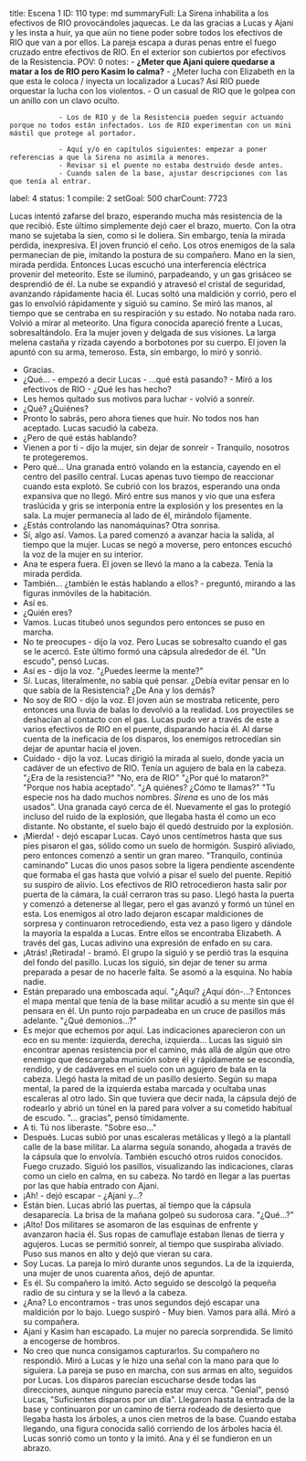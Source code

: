 title:          Escena 1
ID:             110
type:           md
summaryFull:    La Sirena inhabilita a los efectivos de RIO provocándoles jaquecas. Le da las gracias a Lucas y Ajani y les insta a huir, ya que aún no tiene poder sobre todos los efectivos de RIO que van a por ellos. La pareja escapa a duras penas entre el fuego cruzado entre efectivos de RIO. En el exterior son cubiertos por efectivos de la Resistencia.
POV:            0
notes:          - **¿Meter que Ajani quiere quedarse a matar a los de RIO pero Kasim lo calma?**
                - ¿Meter lucha con Elizabeth en la que esta le coloca / inyecta un localizador a Lucas? Así RIO puede orquestar la lucha con los violentos.
                - O un casual de RIO que le golpea con un anillo con un clavo oculto.
                
                - Los de RIO y de la Resistencia pueden seguir actuando porque no todos están infectados. Los de RIO experimentan con un mini mástil que protege al portador.
                
                - Aquí y/o en capítulos siguientes: empezar a poner referencias a que la Sirena no asimila a menores.
                - Revisar si el puente no estaba destruido desde antes.
                - Cuando salen de la base, ajustar descripciones con las que tenía al entrar.
label:          4
status:         1
compile:        2
setGoal:        500
charCount:      7723


Lucas intentó zafarse del brazo, esperando mucha más resistencia de la que recibió. Este último simplemente dejó caer el brazo, muerto.
Con la otra mano se sujetaba la sien, como si le doliera. Sin embargo, tenía la mirada perdida, inexpresiva.
El joven frunció el ceño. Los otros enemigos de la sala permanecían de pie, imitando la postura de su compañero. Mano en la sien, mirada perdida.
Entonces Lucas escuchó una interferencia eléctrica provenir del meteorito. Este se iluminó, parpadeando, y un gas grisáceo se desprendió de él. La nube se expandió y atravesó el cristal de seguridad, avanzando rápidamente hacia él.
Lucas soltó una maldición y corrió, pero el gas lo envolvió rápidamente y siguió su camino.
Se miró las manos, al tiempo que se centraba en su respiración y su estado. No notaba nada raro.
Volvió a mirar al meteorito.
Una figura conocida apareció frente a Lucas, sobresaltándolo.
Era la mujer joven y delgada de sus visiones. La larga melena castaña y rizada cayendo a borbotones por su cuerpo.
El joven la apuntó con su arma, temeroso. Esta, sin embargo, lo miró y sonrió.
- Gracias.
- ¿Qué... - empezó a decir Lucas - ...qué está pasando? - Miró a los efectivos de RIO - ¿Qué les has hecho?
- Les hemos quitado sus motivos para luchar - volvió a sonreír.
- ¿Qué? ¿Quiénes?
- Pronto lo sabrás, pero ahora tienes que huir. No todos nos han aceptado.
Lucas sacudió la cabeza.
- ¿Pero de qué estás hablando?
- Vienen a por ti - dijo la mujer, sin dejar de sonreír - Tranquilo, nosotros te protegeremos.
- Pero qué...
Una granada entró volando en la estancia, cayendo en el centro del pasillo central. Lucas apenas tuvo tiempo de reaccionar cuando esta explotó. Se cubrió con los brazos, esperando una onda expansiva que no llegó.
Miró entre sus manos y vio que una esfera traslúcida y gris se interponía entre la explosión y los presentes en la sala.
La mujer permanecía al lado de él, mirándolo fijamente.
- ¿Estás controlando las nanomáquinas?
Otra sonrisa.
- Sí, algo así. Vamos.
La pared comenzó a avanzar hacia la salida, al tiempo que la mujer.
Lucas se negó a moverse, pero entonces escuchó la voz de la mujer en su interior.
- Ana te espera fuera.
El joven se llevó la mano a la cabeza.
Tenía la mirada perdida.
- También... ¿también le estás hablando a ellos? - preguntó, mirando a las figuras inmóviles de la habitación.
- Así es.
- ¿Quién eres?
- Vamos.
Lucas titubeó unos segundos pero entonces se puso en marcha.
- No te preocupes - dijo la voz.
Pero Lucas se sobresalto cuando el gas se le acercó. Este último formó una cápsula alrededor de él.
"Un escudo", pensó Lucas.
- Así es - dijo la voz.
"¿Puedes leerme la mente?"
- Sí.
Lucas, literalmente, no sabía qué pensar. ¿Debía evitar pensar en lo que sabía de la Resistencia? ¿De Ana y los demás?
- No soy de RIO - dijo la voz.
El joven aún se mostraba reticente, pero entonces una lluvia de balas lo devolvió a la realidad.
Los proyectiles se deshacían al contacto con el gas. Lucas pudo ver a través de este a varios efectivos de RIO en el puente, disparando hacia él. Al darse cuenta de la ineficacia de los disparos, los enemigos retrocedían sin dejar de apuntar hacia el joven.
- Cuidado - dijo la voz.
Lucas dirigió la mirada al suelo, donde yacía un cadáver de un efectivo de RIO. Tenía un agujero de bala en la cabeza.
"¿Era de la resistencia?"
"No, era de RIO"
"¿Por qué lo mataron?"
"Porque nos había aceptado".
"¿A quiénes? ¿Cómo te llamas?"
"Tu especie nos ha dado muchos nombres. *Sirena* es uno de los más usados".
Una granada cayó cerca de él. Nuevamente el gas lo protegió incluso del ruido de la explosión, que llegaba hasta él como un eco distante.
No obstante, el suelo bajo él quedó destruido por la explosión.
- ¡Mierda! - dejó escapar Lucas.
Cayó unos centímetros hasta que sus pies pisaron el gas, sólido como un suelo de hormigón.
Suspiró aliviado, pero entonces comenzó a sentir un gran mareo.
"Tranquilo, continúa caminando"
Lucas dio unos pasos sobre la ligera pendiente ascendente que formaba el gas hasta que volvió a pisar el suelo del puente. Repitió su suspiro de alivio.
Los efectivos de RIO retrocedieron hasta salir por puerta de la cámara, la cuál cerraron tras su paso.
Llegó hasta la puerta y comenzó a detenerse al llegar, pero el gas avanzó y formó un túnel en esta. Los enemigos al otro lado dejaron escapar maldiciones de sorpresa y continuaron retrocediendo, esta vez a paso ligero y dándole la mayoría la espalda a Lucas.
Entre ellos se encontraba Elizabeth.
A través del gas, Lucas adivino una expresión de enfado en su cara.
- ¡Atrás! ¡Retirada! - bramó.
El grupo la siguió y se perdió tras la esquina del fondo del pasillo. Lucas los siguió, sin dejar de tener su arma preparada a pesar de no hacerle falta. Se asomó a la esquina.
No había nadie.
- Están preparado una emboscada aquí.
"¿Aquí? ¿Aquí dón-...?
Entonces el mapa mental que tenía de la base militar acudió a su mente sin que él pensara en él. Un punto rojo parpadeaba en un cruce de pasillos más adelante.
"¿Qué demonios...?"
- Es mejor que echemos por aquí.
Las indicaciones aparecieron con un eco en su mente: izquierda, derecha, izquierda...
Lucas las siguió sin encontrar apenas resistencia por el camino, más allá de algún que otro enemigo que descargaba munición sobre él y rápidamente se escondía, rendido, y de cadáveres en el suelo con un agujero de bala en la cabeza.
Llegó hasta la mitad de un pasillo desierto. Según su mapa mental, la pared de la izquierda estaba marcada y ocultaba unas escaleras al otro lado.
Sin que tuviera que decir nada, la cápsula dejó de rodearlo y abrió un túnel en la pared para volver a su cometido habitual de escudo.
"... gracias", pensó tímidamente.
- A ti. Tú nos liberaste.
"Sobre eso..."
- Después.
Lucas subió por unas escaleras metálicas y llegó a la plantall calle de la base militar. La alarma seguía sonando, ahogada a través de la cápsula que lo envolvía. También escuchó otros ruidos conocidos.
Fuego cruzado.
Siguió los pasillos, visualizando las indicaciones, claras como un cielo en calma, en su cabeza.
No tardó en llegar a las puertas por las que había entrado con Ajani.
- ¡Ah! - dejó escapar - ¿Ajani y...?
- Están bien.
Lucas abrió las puertas, al tiempo que la cápsula desaparecía. La brisa de la mañana golpeó su sudorosa cara.
"¿Qué...?"
- ¡Alto!
Dos militares se asomaron de las esquinas de enfrente y avanzaron hacia él. Sus ropas de camuflaje estaban llenas de tierra y agujeros.
Lucas se permitió sonreír, al tiempo que suspiraba aliviado.
Puso sus manos en alto y dejó que vieran su cara.
- Soy Lucas.
La pareja lo miró durante unos segundos. La de la izquierda, una mujer de unos cuarenta años, dejó de apuntar.
- Es él.
Su compañero la imitó. Acto seguido se descolgó la pequeña radio de su cintura y se la llevó a la cabeza.
- ¿Ana? Lo encontramos - tras unos segundos dejó escapar una maldición por lo bajo. Luego suspiró - Muy bien. Vamos para allá.
Miró a su compañera.
- Ajani y Kasim han escapado.
La mujer no parecía sorprendida. Se limitó a encogerse de hombros.
- No creo que nunca consigamos capturarlos.
Su compañero no respondió. Miró a Lucas y le hizo una señal con la mano para que lo siguiera. La pareja se puso en marcha, con sus armas en alto, seguidos por Lucas.
Los disparos parecían escucharse desde todas las direcciones, aunque ninguno parecía estar muy cerca.
"Genial", pensó Lucas, "Suficientes disparos por un día".
Llegaron hasta la entrada de la base y continuaron por un camino de tierra rodeado de desierto que llegaba hasta los árboles, a unos cien metros de la base.
Cuando estaba llegando, una figura conocida salió corriendo de los árboles hacia él. Lucas sonrió como un tonto y la imitó.
Ana y él se fundieron en un abrazo.
